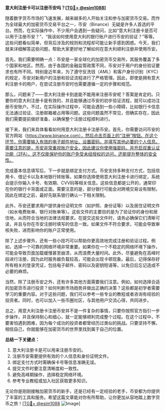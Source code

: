 **意大利注册卡可以注册币安吗？[[TG💪+ @esim1088](https://t.me/s/esim1088)]**

随着数字货币市场的飞速发展，越来越多的人开始关注和参与加密货币交易。而作为全球最大的加密货币交易平台之一，币安（Binance）无疑是许多人首选的平台。然而，在实际操作中，不少用户会遇到一些疑问，比如“意大利注册卡是否可以用于注册币安？”、“我该如何使用意大利的银行账户进行币安的验证？”等等。这些问题看似简单，但背后涉及的规则和流程却可能让新手感到困惑。今天，我们就来详细解答这些问题，帮助大家更好地了解如何在意大利顺利注册并使用币安。

首先，我们需要明确一点：币安是一家全球化的加密货币交易所，其服务覆盖了多个国家和地区。然而，由于各国的金融监管政策不同，币安对于用户的身份验证要求也有所不同。特别是近年来，为了遵守反洗钱（AML）和客户身份识别（KYC）的规定，币安对新用户的注册和验证流程进行了严格管理。因此，即使是拥有意大利注册卡的用户，在尝试注册币安时也需要遵循一定的步骤和规范。

那么，问题来了——意大利注册卡到底能不能用来注册币安呢？答案是肯定的。只要你的意大利注册卡是有效的，并且能够通过币安的初步验证流程，就可以成功注册币安账户。不过，在实际操作过程中，可能会遇到一些小障碍，比如银行卡信息无法通过验证、注册邮箱被占用等问题。这些问题虽然不常见，但确实存在，因此我们需要提前做好准备，以确保整个注册过程顺利进行。

接下来，我们来具体看看如何用意大利注册卡注册币安。首先，你需要访问币安的官方网站（https://www.binance.com），然后点击页面上的“注册”按钮。在这个环节，你需要输入有效的电子邮件地址、设置密码，并填写其他必要的个人信息。需要注意的是，币安非常重视账户安全，因此建议你使用强密码，并开启双重认证功能（2FA）。这不仅能保护你的账户免受未经授权的访问，还能提升整体的安全性。

完成基本信息填写后，下一步就是绑定支付方式。币安支持多种支付方式，包括信用卡、借记卡以及本地银行转账等。如果你选择使用意大利注册卡进行绑定，系统会提示你输入卡号、有效期、CVV码等相关信息。这些信息都是公开的，通常印在你的银行卡背面或正面。需要注意的是，部分银行可能会对跨境交易设有限制，因此在绑定之前，最好先联系银行确认一下相关限制。

此外，币安还要求用户提供身份证明文件（如护照、身份证等）以及居住证明文件（如水电费账单、银行对账单等）。这些文件的主要目的是为了验证你的身份和居住地，从而符合当地的法律法规要求。在提交这些文件时，请务必确保它们清晰可读，并且与你在币安注册时填写的信息一致。如果文件不符合要求，可能会导致审核失败，进而影响你的账户正常使用。

除了上述步骤外，还有一些小技巧可以帮助你更高效地完成注册和验证过程。例如，选择一个可靠的网络环境非常重要。如果你在一个不稳定的网络环境下操作，可能会导致页面加载缓慢甚至崩溃，从而浪费大量时间。此外，尽量避免在高峰时段进行注册，因为此时服务器负载较高，可能会出现卡顿现象。最后，记得保存好所有相关的登录凭证，包括电子邮件、密码以及密钥短语等，以免日后忘记造成不必要的麻烦。

当然，除了注册币安之外，还有许多其他方面需要我们注意。例如，如何选择合适的加密货币进行投资？如何判断市场趋势并做出正确的决策？这些都是初学者需要学习的重要内容。对于这些问题，我们可以参考一些专业的教程或者咨询有经验的投资者。同时，也可以加入一些币圈社区，与其他用户交流心得，共同进步。

总之，用意大利注册卡注册币安并不是一件复杂的事情，只要你按照官方指引一步步操作，并且保持耐心和细心，就一定能够顺利完成整个过程。在这个过程中，不要害怕遇到困难，因为每个成功的投资者都曾经历过类似的挑战。只要坚持不懈，相信自己，你就能够在加密货币的世界里找到属于自己的位置。

**总结一下关键点：**
1. 意大利注册卡是可以用来注册币安的。
2. 注册币安需要提供有效的个人信息和身份证明文件。
3. 绑定支付方式时需确保卡号等信息准确无误。
4. 提交文件时要注意清晰度和一致性。
5. 避免高峰期操作，选择稳定网络环境。
6. 参考专业教程或加入社区获取更多知识。

无论你是刚刚接触加密货币的新手，还是已经有一定经验的老手，币安都为你提供了丰富的工具和服务。希望这篇文章能对你有所帮助，让你更加从容地踏上数字货币之旅！[[TG💪+ @esim1088](https://t.me/s/esim1088) ![Image](https://i.postimg.cc/4NQfJmqS/Snipaste-2025-05-13-00-14-12.png)]